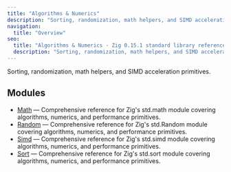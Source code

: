 ```yaml
---
title: "Algorithms & Numerics"
description: "Sorting, randomization, math helpers, and SIMD acceleration primitives."
navigation:
  title: "Overview"
seo:
  title: "Algorithms & Numerics · Zig 0.15.1 standard library reference"
  description: "Sorting, randomization, math helpers, and SIMD acceleration primitives."
---
```


Sorting, randomization, math helpers, and SIMD acceleration primitives.

## Modules

- [Math](/docs/std/algorithms/math) — Comprehensive reference for Zig's std.math module covering algorithms, numerics, and performance primitives.
- [Random](/docs/std/algorithms/random) — Comprehensive reference for Zig's std.Random module covering algorithms, numerics, and performance primitives.
- [Simd](/docs/std/algorithms/simd) — Comprehensive reference for Zig's std.simd module covering algorithms, numerics, and performance primitives.
- [Sort](/docs/std/algorithms/sort) — Comprehensive reference for Zig's std.sort module covering algorithms, numerics, and performance primitives.
